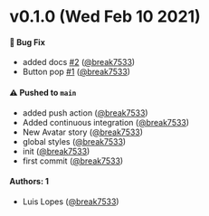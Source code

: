 # v0.1.0 (Wed Feb 10 2021)

#### 🐛 Bug Fix

- added docs [#2](https://github.com/break7533/storybook-design-system/pull/2) ([@break7533](https://github.com/break7533))
- Button pop [#1](https://github.com/break7533/storybook-design-system/pull/1) ([@break7533](https://github.com/break7533))

#### ⚠️ Pushed to `main`

- added push action ([@break7533](https://github.com/break7533))
- Added continuous integration ([@break7533](https://github.com/break7533))
- New Avatar story ([@break7533](https://github.com/break7533))
- global styles ([@break7533](https://github.com/break7533))
- init ([@break7533](https://github.com/break7533))
- first commit ([@break7533](https://github.com/break7533))

#### Authors: 1

- Luis Lopes ([@break7533](https://github.com/break7533))
